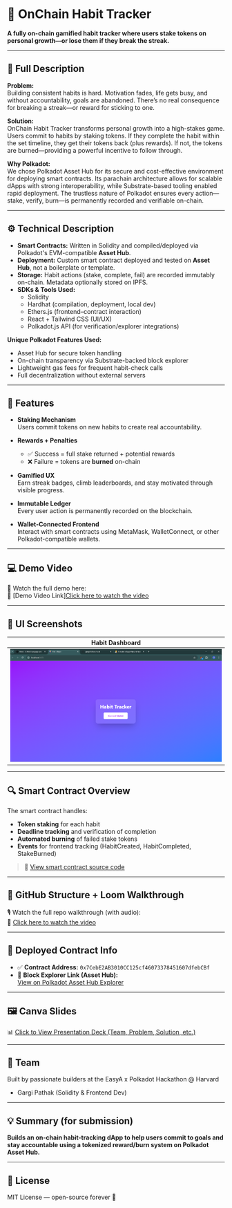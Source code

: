 # 🧠 OnChain Habit Tracker

**A fully on-chain gamified habit tracker where users stake tokens on personal growth—or lose them if they break the streak.**

---

## 📜 Full Description

**Problem:**  
Building consistent habits is hard. Motivation fades, life gets busy, and without accountability, goals are abandoned. There’s no real consequence for breaking a streak—or reward for sticking to one.

**Solution:**  
OnChain Habit Tracker transforms personal growth into a high-stakes game. Users commit to habits by staking tokens. If they complete the habit within the set timeline, they get their tokens back (plus rewards). If not, the tokens are burned—providing a powerful incentive to follow through.

**Why Polkadot:**  
We chose Polkadot Asset Hub for its secure and cost-effective environment for deploying smart contracts. Its parachain architecture allows for scalable dApps with strong interoperability, while Substrate-based tooling enabled rapid deployment. The trustless nature of Polkadot ensures every action—stake, verify, burn—is permanently recorded and verifiable on-chain.

---

## ⚙️ Technical Description

- **Smart Contracts:** Written in Solidity and compiled/deployed via Polkadot's EVM-compatible **Asset Hub**.
- **Deployment:** Custom smart contract deployed and tested on **Asset Hub**, not a boilerplate or template.
- **Storage:** Habit actions (stake, complete, fail) are recorded immutably on-chain. Metadata optionally stored on IPFS.
- **SDKs & Tools Used:**
  - Solidity
  - Hardhat (compilation, deployment, local dev)
  - Ethers.js (frontend–contract interaction)
  - React + Tailwind CSS (UI/UX)
  - Polkadot.js API (for verification/explorer integrations)

**Unique Polkadot Features Used:**
- Asset Hub for secure token handling
- On-chain transparency via Substrate-backed block explorer
- Lightweight gas fees for frequent habit-check calls
- Full decentralization without external servers

---

## 🚀 Features

- **Staking Mechanism**  
  Users commit tokens on new habits to create real accountability.

- **Rewards + Penalties**  
  - ✅ Success = full stake returned + potential rewards  
  - ❌ Failure = tokens are **burned** on-chain

- **Gamified UX**  
  Earn streak badges, climb leaderboards, and stay motivated through visible progress.

- **Immutable Ledger**  
  Every user action is permanently recorded on the blockchain.

- **Wallet-Connected Frontend**  
  Interact with smart contracts using MetaMask, WalletConnect, or other Polkadot-compatible wallets.

---

## 💻 Demo Video

🎥 Watch the full demo here:  
📎 [Demo Video Link][Click here to watch the video](images/Video.zip)


---

## 📸 UI Screenshots

| Habit Dashboard |
|-----------------|
| ![screenshot](images/image.png) |

---

## 🔍 Smart Contract Overview

The smart contract handles:
- **Token staking** for each habit
- **Deadline tracking** and verification of completion
- **Automated burning** of failed stake tokens
- **Events** for frontend tracking (HabitCreated, HabitCompleted, StakeBurned)

> 🔧 [View smart contract source code](https://github.com/garrgi11/StakeHabit/blob/main/asset-hub-project/contracts/habittracker.sol)

---

## 📂 GitHub Structure + Loom Walkthrough

🎙️ Watch the full repo walkthrough (with audio):  
📎 [Click here to watch the video](images/Video.zip)


---

## 🔗 Deployed Contract Info

- ✅ **Contract Address:** `0x7CebE2AB3010CC125cf46073378451607dfebCBf`
- 🔎 **Block Explorer Link (Asset Hub):**  
  [View on Polkadot Asset Hub Explorer](https://assethub-westend.subscan.io/account/0x7CebE2AB3010CC125cf46073378451607dfebCBf)

---

## 🖼️ Canva Slides

📊 [Click to View Presentation Deck (Team, Problem, Solution, etc.)](https://www.canva.com/design/DAGlzLfvyM0/d7JkPWTxGhEewayuA90pHQ/edit?utm_content=DAGlzLfvyM0&utm_campaign=designshare&utm_medium=link2&utm_source=sharebutton)

---

## 🧠 Team

Built by passionate builders at the EasyA x Polkadot Hackathon @ Harvard  
- Gargi Pathak (Solidity & Frontend Dev)  

---

## 💡 Summary (for submission)

**Builds an on-chain habit-tracking dApp to help users commit to goals and stay accountable using a tokenized reward/burn system on Polkadot Asset Hub.**

---

## 📘 License

MIT License — open-source forever 🫶

